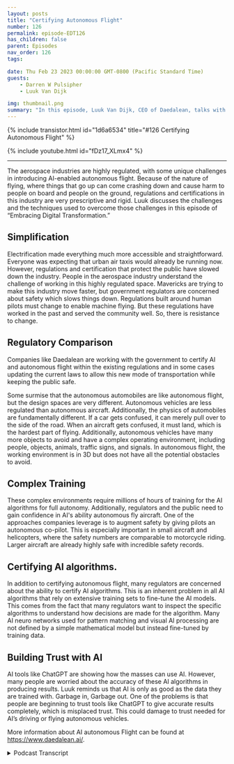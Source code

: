 ```yaml
---
layout: posts
title: "Certifying Autonomous Flight"
number: 126
permalink: episode-EDT126
has_children: false
parent: Episodes
nav_order: 126
tags:

date: Thu Feb 23 2023 00:00:00 GMT-0800 (Pacific Standard Time)
guests:
    - Darren W Pulsipher
    - Luuk Van Dijk

img: thumbnail.png
summary: "In this episode, Luuk Van Dijk, CEO of Daedalean, talks with Darren about how his company has developed a technique to help governments certify AI-empowered autonomous flight in a highly regulated industry."
---
```


{% include transistor.html id="1d6a6534" title="#126 Certifying Autonomous Flight" %}

{% include youtube.html id="fDz17_XLmx4" %}

---

The aerospace industries are highly regulated, with some unique challenges in introducing AI-enabled autonomous flight. Because of the nature of flying, where things that go up can come crashing down and cause harm to people on board and people on the ground, regulations and certifications in this industry are very prescriptive and rigid. Luuk discusses the challenges and the techniques used to overcome those challenges in this episode of “Embracing Digital Transformation.”

## Simplification

Electrification made everything much more accessible and straightforward. Everyone was expecting that urban air taxis would already be running now. However, regulations and certification that protect the public have slowed down the industry. People in the aerospace industry understand the challenge of working in this highly regulated space. Mavericks are trying to make this industry move faster, but government regulators are concerned about safety which slows things down. Regulations built around human pilots must change to enable machine flying. But these regulations have worked in the past and served the community well. So, there is resistance to change.

## Regulatory Comparison

Companies like Daedalean are working with the government to certify AI and autonomous flight within the existing regulations and in some cases updating the current laws to allow this new mode of transportation while keeping the public safe.

Some surmise that the autonomous automobiles are like autonomous flight, but the design spaces are very different. Autonomous vehicles are less regulated than autonomous aircraft. Additionally, the physics of automobiles are fundamentally different. If a car gets confused, it can merely pull over to the side of the road. When an aircraft gets confused, it must land, which is the hardest part of flying. Additionally, autonomous vehicles have many more objects to avoid and have a complex operating environment, including people, objects, animals, traffic signs, and signals. In autonomous flight, the working environment is in 3D but does not have all the potential obstacles to avoid.

## Complex Training

These complex environments require millions of hours of training for the AI algorithms for full autonomy. Additionally, regulators and the public need to gain confidence in AI's ability autonomous fly aircraft. One of the approaches companies leverage is to augment safety by giving pilots an autonomous co-pilot. This is especially important in small aircraft and helicopters, where the safety numbers are comparable to motorcycle riding. Larger aircraft are already highly safe with incredible safety records.

## Certifying AI algorithms.

In addition to certifying autonomous flight, many regulators are concerned about the ability to certify AI algorithms. This is an inherent problem in all AI algorithms that rely on extensive training sets to fine-tune the AI models. This comes from the fact that many regulators want to inspect the specific algorithms to understand how decisions are made for the algorithm. Many AI neuro networks used for pattern matching and visual AI processing are not defined by a simple mathematical model but instead fine-tuned by training data.

## Building Trust with AI

AI tools like ChatGPT are showing how the masses can use AI. However, many people are worried about the accuracy of these AI algorithms in producing results. Luuk reminds us that AI is only as good as the data they are trained with. Garbage in, Garbage out. One of the problems is that people are beginning to trust tools like ChatGPT to give accurate results completely, which is misplaced trust. This could damage to trust needed for AI’s driving or flying autonomous vehicles.

More information about AI autonomous Flight can be found at https://www.daedalean.ai/.


<details>
<summary> Podcast Transcript </summary>

<p>﻿1</p>
<p>Hello, this is Darren</p>
<p>Pulsipher, chief solution,architect of public sector at Intel.</p>
<p>And welcome to Embracing</p>
<p>Digital Transformation,where we investigate effective change,leveragingpeople process and technology.</p>
<p>On today's episode, certifyingautonomous flight is Luuk Van Dijk,</p>
<p>CEO of the Deadalean.</p>
<p>Luuk.</p>
<p>Welcome to the show.</p>
<p>Thanks for having me.</p>
<p>Hey, Luuk, you're the CEO of Daedalean,</p>
<p>Did I say it right?</p>
<p>Almost. I say the Daedalean.</p>
<p>But anyway, I when I chose the name,</p>
<p>I knew I was going to have to acceptall the pronunciations that people get.</p>
<p>So it's great talking to you.</p>
<p>We talked just briefly before this, and I.</p>
<p>I learn about your companythrough a former Intel employee.</p>
<p>Really fascinating stuff.</p>
<p>But before we get into that, Luuk,tell us a little bit about yourself.</p>
<p>Okay.</p>
<p>My name is Luuk Van Dijk.</p>
<p>I'm a physicist by training,actually a theoretical physicist,but I bluffed my waythrough a career of programing computers.</p>
<p>I moved from Zurichfrom the Netherlands, where I was born,and raised to Zurich in Switzerland.</p>
<p>When Google opened an officethere back in 2005,</p>
<p>I worked for Google for quite a long time.</p>
<p>Programing computers.</p>
<p>Then I had the good fortune.</p>
<p>Amazing opportunityto work for Space X on the flightcontrols in Hawthorne,</p>
<p>California for almost a year and a half.</p>
<p>Then, for various reasons that wedidn't go into, I returned to Switzerland,which is very nice and comfortableand an excellent place to raise kids.</p>
<p>And a couple of thingscame togetherthat made me decide to start this company.</p>
<p>Therewere a couple of things from my past.</p>
<p>Having worked for Google,having worked for Space X,seeing that you can do thingsthe aerospace way, you can do thingsthe Internet way, and you confuse themand do amazing things.</p>
<p>But certification is reallysomething that you should useto make your thing betterrather than see itas a bureaucratic handicap.</p>
<p>There was something I got fromthe episode.</p>
<p>The American style ambitionwas something that you have therethat you have less of hereand that you can do that.</p>
<p>Flying is an interesting problemspace to be in.</p>
<p>So these things came together and that'swhat made me decideto start Daedalean in 2016.</p>
<p>And our goal is to bring modern roboticsand artificialintelligence and machinelearning, innovation and all these thingsto the worldof certifiable flight control systems.</p>
<p>And the general belief back in 2016was that machine learning.</p>
<p>Nobody knows how that works.</p>
<p>Therefore it'sfundamentally un certifiable.</p>
<p>And on the other hand, the culturefrom academia and getting stuff to workor, you know, programing things for phonesis completely disjointfrom how you program stuff for aircraftor for rockets.</p>
<p>So I thought it would be interestingto join thatto bridge these gaps and to createa way touse thesemodern techniques in an aircraft,which is the solutionfor an actual interesting problems.</p>
<p>Namely, how do you fly at scalewithout relying very deepin the control loop on the human andso that's what we set out to do today.</p>
<p>We're about 100 people, mostly in Zurich.</p>
<p>I poached one of your employees.</p>
<p>Yes, you did.</p>
<p>The ones you just talkedabout to be my head of businessdevelopment in the United States.</p>
<p>So we have her name is my Aberdeen.</p>
<p>And she was supposed to be here with me,but she's currently developing business.</p>
<p>She had the Phenix, Arizona officeand dealswith all our key accounts of whichthere are many in the United States.</p>
<p>And then we have a little dataannotation office in Latvia,and the core of engineeringhappens here in Zurichand what we've built so far is visualbased systems that, you know,just like the human eyecan see where you are, where you can fly,where others are flying,that you fly into,and where you can land, which are arguablythe three most important things you doif you're on your ownin visual conditions in aircraft.</p>
<p>So do I mean, that was a lot. Yes.</p>
<p>I got to unpack a little bit of that.</p>
<p>So you're you're targetingprimarily these autonomousflying like air taxis in urban areas. And</p>
<p>I would love to have that.</p>
<p>I would, yes. Yes, I wouldn't. Right.</p>
<p>And they were definitely the inspirationto get started.</p>
<p>So in 2016,there were a couple of companies in</p>
<p>Germany and also the United Statesthat were, you know, startingwith these vehicles that were calledelectrical electric, vertical takeoffand landing for urban mobilityor a local regional mobility.</p>
<p>And what struck me wasthat electrification of the drive trainwould makewould make everything a lot simpler.</p>
<p>And things that are simpler are safer andcheaper and, you know, generally better.</p>
<p>And so the total number of aircraftthat are built in the worldin any given yearcurrently is around 5000, sorry, 3500.</p>
<p>So there's almost nothingcompared to 80 million cars.</p>
<p>But if this urban mobility takes off,you know, you're going to have 50,000 jobsor no 100,000 metersor even flying around the world,which would massively changethe way the aerospace industry is stacked.</p>
<p>So I thought, ha, there's an opportunitybecause how are these peoplegoing to find peoplewith a commercial pilot license?</p>
<p>So that's what got me started.</p>
<p>Since then, two things happened.</p>
<p>First of all, the timelines that I and</p>
<p>I guess everyone hadfor these urban mobilities was,you know, it should be flying by now.</p>
<p>Yeah, of course. Yeah.</p>
<p>And turns out that I so,so that didn't quite happen.</p>
<p>The other thing that happenedwas we saw that an existing aircraftthere is actually a lot of headroomand there's a lot of things to be done.</p>
<p>Also, we learned through discussionswith very people very high upthat the relevant authoritiesthat barging in and saying,oh, okay,we're going to take out the human,put in this computer here,trust us, it's safe.</p>
<p>You know, it'snot a it's not a recipe for success.</p>
<p>We knew thatyou have to actually certified,but they gave us the very important hintthat we should be a good copilotbefore we tried to be good pilots.</p>
<p>And that actually made us rethinkour whole marketing approach.</p>
<p>So with respect to DC vehicles, that wasdefinitely the targets we were going for.</p>
<p>I guess this is a general themein aerospace.</p>
<p>The timelines are so long.</p>
<p>The things are only started by peoplewho didn't get the memo.</p>
<p>It was hard.</p>
<p>No, I'm guilty,so I thought it would be done by now.</p>
<p>These things would be flying,but that doesn'tundercut the fundamental assumptionthat there's a viable business case hereby solving problems.</p>
<p>Some of these details are definitely goingto definitely going to happen.</p>
<p>And they will need thisbecause in current instrumentflight rules,you can have one air taxi over Londonand then everybody elsestay the hell out of the airspacebecause there's the air taxis there,everybody's there.</p>
<p>So if you want to fly 100 of these thingsover London or Paris or New York,you're going to have to do somethingdifferent than flying an instrument.</p>
<p>Rules flying visual rules.</p>
<p>You know, you get to maybe a couple more,but then the responsible partyto not fly into each otheris is own boards.</p>
<p>And so you have to have a systemthat flies much better than the humansto keep all these things apart.</p>
<p>You need to do some vehicles,visual communication, butyou can't really rely on a central systemthat solves it for everyone.</p>
<p>Because the rules of the air todayallow people just to fly there.</p>
<p>And these rules are set downin international treaties,the change in the timescale of years.</p>
<p>So one of our basic ingredients wasyou have to fly like a human betweenhumans in a system that's designedfrom 120 years ago around humans.</p>
<p>So humans are actually very deepin the control of holding a stick.</p>
<p>And in most aircraft theyif you let go of the sticks,eventually you will die by it.</p>
<p>So the autopilot does a trivial amount ofautomation in cruise,but for almost all aircraft,you have to disengage that by hand.</p>
<p>There's no helicopter. Yeah.</p>
<p>For example, to land.</p>
<p>And then there's a rulewhich in the United Statesis called the part 90 1113,which says thateven if you're flying instrument rulesor visual flight rules, doesn't matterif the conditions are visual, other peoplemight be flying on visual rules.</p>
<p>And that means it's your responsibilityto look out the windowto not fly into them.</p>
<p>So there's no instrument todaythat can do the looking out the window.</p>
<p>So it's it's actually on visual,it's in the law.</p>
<p>And these things change very slowly.</p>
<p>And there's a good reasonthat they are the way they are.</p>
<p>So there's there's bad reason,which is the legacy.</p>
<p>But the good reason is, well, it works.</p>
<p>And visual information is the highestdensity of information around us.</p>
<p>And it's on accident that we have eyesthat are sensitive spectrum.</p>
<p>So you want to build systemsthat can fly likea human evaluating that informationand fuzing it all.</p>
<p>This is another thing.</p>
<p>It is an aircraft today,very much not the case.</p>
<p>Every instrument is is by itselfclamoring for the attention of a pilotwho has the job of fuzing it all into onecoherent picture of the situation.</p>
<p>And this is on purpose because notall the instruments are equally reliableand you have to make some judgment calls.</p>
<p>I'm not forcing thisbecause I look outside and I can still seethat I'm following this coastline.</p>
<p>So somebody must have been messingwith my G.P.S.dips.</p>
<p>Generally, it's a world miraclethat the thing exists.</p>
<p>It's not actually safe enoughto conduct flight operations, for example.</p>
<p>You know,you're not supposed to land on zone.</p>
<p>We didn't do it,but you're not supposed to.</p>
<p>So the next thing you have to dois certify that because in the air,nothing nothing goes in an airplanewithout the FAA signing off on it.</p>
<p>You have it?</p>
<p>No, is a quick question on that,because it is.</p>
<p>Does the FAA kind of controlall the airspace throughout the world?</p>
<p>No, no. But no.</p>
<p>But I mean,but if if I get FAA approval on something,does everyone else kind of say, well,if you got FAA, it's good enough was So</p>
<p>I don't know.</p>
<p>I it's not it's not it's not that simple.</p>
<p>But between the FAAand the AASA, you know,if the systems get certified, then you'rethen then you're in a good start tothe rest of the worldwill probably recognize or compete with.</p>
<p>So there's differentkinds of certification.</p>
<p>This is about the instrumentsand the equipment.</p>
<p>The other crucial thing is the the rightsto operate in a certain way.</p>
<p>You know,</p>
<p>I have this airline, I fly from hereto there doing this kind of operations.</p>
<p>I you know, I do search and rescueor I have this commercial, we call itjust transporting people to holidays oror I have cargo or transports or organs orthat particular type of operationsalso subject to certification.</p>
<p>And there the FAA is,you know, is rules for airlines,also knownas the United States of America.</p>
<p>Yeah.</p>
<p>And the other rules, the other land,also known as the European Unionand some nearby things. Andso these are twoaspects that you have toyou have to both have and bring.</p>
<p>But so if you have those two,then you have a good start.</p>
<p>So so just real quick,because when you were talking,</p>
<p>I was thinking this sounds a lot like thethe problemsthat we're having with the autonomousvehicles and certification.</p>
<p>And I need visual. I need.</p>
<p>So would you say a lot of thethe technical andand political or certification issuesare very similar to autonomous vehicles?</p>
<p>In some ways, yes. In some ways not.</p>
<p>So we're really in a different cornerof the design space.</p>
<p>So first of all, drivingis very unregulated. No.</p>
<p>Compared to the airspace compared to.</p>
<p>Okay. Really.</p>
<p>And the other thing is that if you driveand your robot doesn't know what to doanymore, your robot can try to pull followup, you know, flash the red light.</p>
<p>I don't know.</p>
<p>Are we doing any more installing?</p>
<p>You can't do that in an airplane.</p>
<p>No, it's called landingand it's already the hardest thing.</p>
<p>So if your computerdoes not allow anymore,you know, you haveyou have quite a big problem.</p>
<p>So and from a, you know, physicistfrom a physics point of view,apart from the half empty squaredcomponent of your energy,you have the M times, G times thethe heightcomponent of the energy,which is the thing that really kills you.</p>
<p>That's what you do.</p>
<p>Yeah, yeah. Falling out of the sky and so,so with thatthe barrier to put, to try out the things,to put new thingsin is really far more rigorousthan in automotive.</p>
<p>In automotiveyou have the certification levelsfor the safety systems that goes to ICL,level B, which is the highest.</p>
<p>So ISO, ABC, D in Aerospace, it'scalled BULB, the design assurance level,which goes from E meaningno to cabin light, has no safety impact.</p>
<p>DC is or is the highest.</p>
<p>And one of the things your colleague,your ex colleagueanalyzed in her time at Intelis that there's ISO leadershighest level is roughlythe same amount of work is as Bell</p>
<p>C to get the goal is twice more worktwice biggera stack of paper with evidencethat it actually works as advertised.</p>
<p>So it's far more rigorous.</p>
<p>And one of the consequencesis that the systems that are allowed to dothis kind of things are really simple.</p>
<p>And you know, it's technology.</p>
<p>Of the 1980s and ninetiesand, youknow, they can do it super reliable.</p>
<p>But it's it's a fairly simple stuffand it requires a human to switchon and off if it if it doesn't workand is deliberately not integrated,it comes with all kinds.</p>
<p>So there's a there's a massive barrierto get into that space,but the robotic problemis actually much simpler.</p>
<p>So driving is a much harder problemthan flyingbecause in drivingyou have the super complex environmentwhere you have to understandthe difference between a rock and a dogand a traffic sign and a bicyclethat actually goes this way, or onewhen you're flying youto just avoid things.</p>
<p>Right? Right.</p>
<p>If you can see it, do not fly into itunless you really sureyou want to land on it.</p>
<p>So that's a problem.</p>
<p>And this is one of the things I alreadyrealized back when I started companies.</p>
<p>So that's the size of problem isyou can hope to solvewith a fairly small team, right?</p>
<p>So these are these cars that was,you know, in 2016, already morethan a decade on the way since the DARPA'schallenge was won by Sebastian Poon.</p>
<p>Uh, so, you know, you're going to needhundreds of millions of dollarsand insanely big teams,and you're going to have this big shakeoutbetween big companies trying to do this.</p>
<p>And then even then there'sgoing to be a valley of promisesand a the throes ofdespair.</p>
<p>Yeah, and all that.</p>
<p>So, you know, we havewe have small version of that, too.</p>
<p>But the general premisehas remained intactso that applying we canwe can actually do simple things.</p>
<p>And so one of the insane sides that camewith these comments from from peoplehigh up in the FAA,you know, be a good copilot firstis also made me realize that if youif you come in with okay</p>
<p>I'm going to take the human out,puts autopilot in,then you immediatelyhave the uphill battle to fight.</p>
<p>Oh, but is that safe enough?</p>
<p>Whereasthere are millions of pilots worldwidethat have to flysingle pilot operations for them.</p>
<p>What if we gave all these pilotsan extra copilot?</p>
<p>Extra copilot?</p>
<p>Now we have a clear safety case wherewe can start by adding immediate safety,also some cost.</p>
<p>But we'll we'll work on that separately.</p>
<p>So once we havethis copilot roll out, we can nowdo things that previously requiredto do a pilot operations.</p>
<p>Maybe we can do some of themwith the pilot and the electrical pilot,and then maybe in the course ofhundreds of thousands of flight hours,we can gather the evidencethat it's actually betterif the electric copilotdoes the landing in a takeoffbecause he tends to fly into here.</p>
<p>Most common thing with helicoptersis flying into a mast that you just saw.</p>
<p>You just forgot about it.</p>
<p>So things like that.</p>
<p>And then we can say, okay,we can move to the phase where,you know, it's betterif the human doesn't touch anythingand here's the evidence to do so.</p>
<p>And so these these are battlesthat will have to be fought onon actual data and and thingsthat are true and not a pipe dream.</p>
<p>So with respect to that,</p>
<p>I've had to tell my investors, listen,you know, in the course of the years,we have the understandingthat we're not going to be donein 2021, but definitely 2028.</p>
<p>There.</p>
<p>Good. I'm kidding.</p>
<p>So wewe are not in a hurry to do things wrong.</p>
<p>And you have to do this carefully.</p>
<p>So anyone who promises you beyond visualline of sight, full autonomyfor arbitrary operations next year,you know, good luck.</p>
<p>The technology may be in principle there,but the evidence that is going to getservice is not.</p>
<p>And that's just the autonomousflying part.</p>
<p>So for many of these new airframes,you also have, you know, you have newpropulsion, give new structures,you have new types of operations,everything is new.</p>
<p>So so they have to get certifiedindependent.</p>
<p>Right? Right, right.</p>
<p>So you have to firsthave your airframe certified,you know, to do pilot operations.</p>
<p>There are somethat want to go to autonomy directly.</p>
<p>But then they also say, okay, which is also going to take us longer to get started.</p>
<p>So in the meantime,we think we have a valid business casewith existing aircraft,uh, both rotorcraft and uh, and smalleraircraft, not the big parts.</p>
<p>That's called part 25, the big airliners.</p>
<p>They're not actually that broken.</p>
<p>So, you know, they're expensive,but they are super safe.</p>
<p>You know, there was a year recentlywhere there were zero crashes worldwideof any of these, and then the next onewas the big disaster.</p>
<p>But that was a common cause of extremethat we shall not discuss.</p>
<p>But so that is that's not the most brokenand it's not the most urgent fix.</p>
<p>But anything that's smaller,smaller than 19seats, all the helicopters,the probability to die per hour is roughlythe same as riding a motorcycle,which, you know, forsome people is acceptable. Butthere's a lot ofheadroom for safetyand also for scaling operations.</p>
<p>And yeah,so that's that's a very interesting field.</p>
<p>And so so,</p>
<p>Luca, a quick question, because the thingsthat you're learning aroundgetting this certificationfor autonomous, right?</p>
<p>Because now we have eyesand machine learningthat are starting to infiltrateall the work that we do, right?</p>
<p>Like Chad GPT is a great example, right,that we shaking the world Andcan I take any of the,any of the learnings that you guyshave learned onhow to certify autonomy for aircraft?</p>
<p>Can I can I take some of those learningsand apply them into other fields?</p>
<p>Um, perhaps yes,</p>
<p>I need to think about that.</p>
<p>But first we need to distinguishautonomy and, and a I thinkso first of all, air is of coursea marketing term.</p>
<p>It means and yes, we've asked quite,you know how to do yetbut so what we do is machine learningand the reason we do machine learningis that the only way to solve a problem,like is there an aircraft in this pictureor, you know, awarenesspictures, the runway just from pixels.</p>
<p>The only way to currently solvethat is by using machine learning.</p>
<p>So it's a means and moment.</p>
<p>And then these are building blocks.</p>
<p>You need to get to the types of operationsyou might want to do without pilots.</p>
<p>So if that's your end goal,your your, your, your bumper to this,we can already do thingsthat are not fully autonomousbut still add valuebecause there's no other instrumenton boardthat can look outside the window and say,ha, there's a runway.</p>
<p>Right? Right.</p>
<p>So, uh, that's on the AI.</p>
<p>Yeah. So, Soit's learning.</p>
<p>Learning, learning, learning. Yes.</p>
<p>So actually a large part of what we doas a company, which we haven'ttalked about in the last half hour yet, is</p>
<p>So first you need to make it work right?</p>
<p>Then you need to provide the evidencethat it works to get it certified.</p>
<p>What we have to do.</p>
<p>We also have to develop the theoryof how to produce the evidencethat it works for machine learning system.</p>
<p>And that's actually very interestingbecause because these normal traditional,simple avionics systems, they work or not,and you can test it and they work.</p>
<p>You know, you they take a couple of bitsof information out of the environmentand manipulate a couple of bits,even an engine controller for a turbineengine is relatively you know,it measures a couple of variablesand it controls a couple of variables,and it does very reliably.</p>
<p>And you can test thatand it's not trivial to get it right.</p>
<p>And it's it's easy to get it wrong,but we know how to do that.</p>
<p>So now you come in with a cameraas a sensor.</p>
<p>Now I have 12 megapixel and all these 12megapixels can have a valuebetween zero and two and 55.</p>
<p>So the input space is ginormous.</p>
<p>You know what?</p>
<p>What kind of statementdo you want to make about it works, Buteven the input space itself isis too large to make such a statement.</p>
<p>And there's not that for a reason.</p>
<p>If you could easily see this is the crispboundary between something that worksand doesn't work that you probably didn'tneed machine learning.</p>
<p>So you need machine learning to begin withbecause the problem nature is suchthat you need something that can dealwith the inherent uncertaintythat is the problem.</p>
<p>So what we did is we went to a user firstoff, the European version of the FAA,and we proposed a method,basically a framework to think about it.</p>
<p>And then they said that's very timelybecause we were just scratching our headwhat to do next.</p>
<p>And so, you know, come inand we did two projects with themcalled the Innovation Partnership projectsin whichwe paid Acer for their consultancy,but they added some consultants for freebecause the topic interested them selves.</p>
<p>And so a consequence of that was thatwe owned the outcome of that.</p>
<p>But then, you know, we wanted the worldto stop thinking that it was impossibleto certify these things.</p>
<p>So we published these reports or,you know, the bulk of it.</p>
<p>And then the FAAwas interestedand wanted to actually see if,if that would stick,if the rubber hits the runway, the tarmac.</p>
<p>And so we were invited todo a project with the FAA inthis was in 2021.</p>
<p>And that report also came outbecause the American taxpayermoney well-spent, entirely public.</p>
<p>And what we did there iswe looked at the visual learning guidanceand industry reports.</p>
<p>What we developedwas the theory of how to arguethat a machine learning component is safe,which is slightly differentthan normal hardware and software.</p>
<p>So we have the systemthat takes in the cameraand then there's a small bird in therethat tries to draw a box aroundan aircraft in the air,and it should be, which is really hard.</p>
<p>And also for humans.</p>
<p>So first of all, humansmiss most of thembecause they don't actually see that much.</p>
<p>But even though I can show you the imageand you go, isn't an aircraft, I'mnot sure could be cloudsand so you have to make a systemthat tries to make a judgment call,and then you have to guarantee thatthat system works well enough.</p>
<p>So first you have to establishwhat is well enough.</p>
<p>And we want to be able to see 95% of alltraffic that comes within this distance.</p>
<p>Okay, good.</p>
<p>So we have that system requirement.</p>
<p>Now, how suppose we make a componentthat gets it right 90% of the time,</p>
<p>Then you have to do two things.</p>
<p>You have to first make sure that thatin the context of the bigger system.</p>
<p>So fortunately,we don't have just one pictures to go on.</p>
<p>Also, when you land, it'snot like you look out the window once,close your eyes and then so, so sothere is some inherentdesign freedomyou have in making the system such thatthere's 90% actually multiple sizeto something large enough,or that technically that one -90%multiplies to something large enough,unlikely that you'll miss the runway orthat, you know, I'm not seeing the runway.</p>
<p>Let's not land here.</p>
<p>No, let's defer to a higher level system.</p>
<p>So that's one.</p>
<p>And then the other thing you have to dois you have to guaranteethat this 90% actually holdswhen you go out in flight.</p>
<p>So you train your system in the laband you evaluateand you tested, they say, okay, no,this is acceptable.</p>
<p>I have my system requirementswhich say that this is good enough.</p>
<p>Now I go out and suddenlythe sun is from the eastinstead of from the west,and my system completely falls apartbecause I'd never thought to testwith the sun coming from there.</p>
<p>So how do you guarantee thatthe thing actually still keeps workingwhen you go out into the wildand that turns out to be dependenton how you teach your data.</p>
<p>So in machine learning instead of lockingsome engineers in a room with chocolateand coffee and requirements and waitinguntil they produce some code that works,you have a computer programcalled the Machine Learning Algorithm,exploiting the design spaceof what's called the model,which is not a computer program.</p>
<p>And when you've come to an acceptablemodel,you go into point in the field,and that's driven by the data.</p>
<p>So what you need for thatis that the data that he used to evaluateyour performance onis actually representative of the datayou have out in the field, which is,you know, it sounds trivial and obvious,but it's actually a massive shiftfrom how things were,how you could do things in the moretraditional system.</p>
<p>Now youstill need those traditional methodsbecause this machine learning thingruns in software that runs on hardware.</p>
<p>So there's hardware stuff and certifiedthe software itself and certified,but there's an extra thing you have to do.</p>
<p>You have to certifythat the emergent behaviorof this new networkor whatever machine learning thing you didis adequate to do to solve the problemthat you are trying to solve.</p>
<p>So that's a whole thingthat we developed with Iowaand the FAA and that we're now testdriving with the partner.</p>
<p>Everything is in Florida and they'remaking for us the box of the camera.</p>
<p>We make the software and we're applyingfor what's called an STC supplemental typecertificate under the FAAwith concurrent validation by ASA.</p>
<p>And so the software in the hardwarewill be ready pretty soon.</p>
<p>And then there might be some more monthsbefore we're done presenting thethe the the safety argumentsto the FAA and the ASA.</p>
<p>And then we hope to be the firstsystem in the worldthat has an STC to design assurance level.</p>
<p>See this deal, seewhich is not trivial for machineand components and it's specificallyfor the application of traffic detectionfor human pilot assistance.</p>
<p>So it's not immediately, you know, themost ambitious, fully autonomous flying.</p>
<p>Here's a whole system that does everythingthat can putyou're taking it step by step, whichand it will be a beachheadinto certifiable machine learning systems.</p>
<p>So, you know, oncewe show that this is possibleand that we we we've covered the gaps,we have a system that has a clear safetybenefit, but it should actually workbecause if the beeps all the timeand there's no aircraft there, you know,that's actually dangerousif you give the pilot a falsesense of safety,it's actually also super dangerous.</p>
<p>So so we're going to have a systemthat actually needsa nontrivial safety barand that we use the methods to ensurethat the data was treated correctly.</p>
<p>Yeah.</p>
<p>Yeah.</p>
<p>Do you think I can use that same methodin other machine learning systems, like,for example, a forklift out in a factory?</p>
<p>Right.</p>
<p>I, I would, I would think yes.</p>
<p>So now we've cometo actually answer the questionthat you ask me 10 minutes agois this reusable salt?</p>
<p>So this method of assuringbased on the data.</p>
<p>So it's a combination of dataassurance guaranteesthat your machine learning component workand your architectural mitigationmake sure that the finite failureprobability actually adds up to somethingreasonable at the system level.</p>
<p>Those two things are</p>
<p>I think, generally applicableand and good serve elsewhere.</p>
<p>So yeah, so can can someonethat's in this field, right.</p>
<p>I mean, you don't want tocapture the whole machine learningcertification field that's just minutes.</p>
<p>Yes. Wherewhere can they get more informationon following the same approach because itsounds like it sounds like a verywell thought out,methodical approach that I would like.</p>
<p>Do you guys have a white paper?</p>
<p>Do you have anything?</p>
<p>So we havewe have some blog posts and white paperson our on our website deadline.</p>
<p>Not I.</p>
<p>So you don't have to remember whereall the vowels go,where we refer to some more things.</p>
<p>So we tend to focus on aerospacebecause it's a big enough problemand it's a large enough hurdle.</p>
<p>So the temptation to spread out eitherinto uncertified systems or into otherdomains is always high.</p>
<p>But we've managedto keep our relative tightfocus on manned flightsand yeah,no. And the reason I'm askingis a lot of my a lot of my customersand my listeners,they're dealing with machine learningand AI techniques now.</p>
<p>Right.</p>
<p>And they're trying to say,can I trust this?</p>
<p>Right, Because it's certified.</p>
<p>What what are the methods? Right, Right.</p>
<p>So for this particular applicationand we've tried this outparticularly on image processing,so convolutional Network that recognizesthings in images,that's what we're focused on.</p>
<p>Things probably change if you're talkingabout language processing.</p>
<p>So there's a whole setupthat you mentioned earlier.</p>
<p>So it's a massive accomplishment. Butit's it's full of garbage.</p>
<p>So in my opinion, it's so peoplepeople used to thinkas one of the applications of airis trying to understand morewhat human intelligence is like.</p>
<p>And when I look at these deep examples,</p>
<p>I'm not sure about human intelligence,but I have a great modelfor human stupidity, which is soyou mindlessly ramble and repeat stuffthat you read beforewithout any creative thought or insight,and it looks plausible.</p>
<p>But it's the kind of statement you,you know,you expect from the extremeson the political spectrum.</p>
<p>And there's no there's nobody.</p>
<p>The term Tea Party does not go well.</p>
<p>I hear myself say this, but now I hearmyself say, this doesn't sound right.</p>
<p>What irks me here.</p>
<p>So I actually</p>
<p>I actually interviewed GPT on on podcast.</p>
<p>Oh, okay.</p>
<p>And asked about ethics and biasand things.</p>
<p>And you're right,it was just regurgitating the things that.</p>
<p>Right.</p>
<p>So so that's actually dangerous if peopledon't realize how unreliable it is.</p>
<p>So I'm sure it's a great tooland it can be good to great use.</p>
<p>But so 20 years ago I remember</p>
<p>I told you I work at Google,so, you know, findingthings on the Internet was was hooray.</p>
<p>It was revolutionary. Yeah. Yeah. Things.</p>
<p>You know whatlittle footnote you know that we findit doesn't mean it's true right?</p>
<p>So you can find some things.</p>
<p>Wait. Hello? Hey.</p>
<p>So, yeah, nobody calls.</p>
<p>I think they Google my kids.</p>
<p>Think that Googleor Alexa knows everything.</p>
<p>Well, you know, we did our best, I say,on behalf of my former colleagues, butthere are some risks associated with it.</p>
<p>So now you have this great toolthat can you know, and it's it's a UI toolthat can do can be a great interfaceto a document search system.</p>
<p>But the crap that comes up, you know,it's garbage in, garbage out, right?</p>
<p>Well, so.</p>
<p>Well, no, it's more subtle,you know? It because it looksyou. You don't see it's garbage, right?</p>
<p>Yeah. No hardnumeric on it for sure.</p>
<p>To do too muchto put any kind of guarantee on it.</p>
<p>It's going to take some serious researchand it's going to boil downto the quality of the data.</p>
<p>So, you know, if you if you feed itopinions, you have the true factthat that was somebody's opinion,but that doesn't make it true.</p>
<p>So that's the subtlety.</p>
<p>I don't know how that's modeledin the generative</p>
<p>Transformer topology,but it might be a detail that the systemmay not actually deal with, but who knows?</p>
<p>So it's going to requiresomeone to sit down and think aboutwhat does it mean to certify it.</p>
<p>So that was actually our opening offerto either,you know,people think it's not certifiable,but certify what means to providecertainty. All right.</p>
<p>I think that's one of the different means.</p>
<p>So why don't we go overall the sources of uncertaintyand try to put bounds on them?</p>
<p>How how can we limit the uncertainty?</p>
<p>And sometimes uncertaintyis actually your friend.</p>
<p>So if you'reif you have a physics backgroundor you have some thermodynamics,you know that the law of large numbersand the simple limit theorem can actuallybe your friends and can can help things.</p>
<p>So Sebastian Thrun, who wrotewho won this</p>
<p>Darwin competition that basicallyjumpstarted the wholesale drivingmovement,he wrote a very good book about robotsin the introduction.</p>
<p>He spells outthat in the world is full of uncertainty.</p>
<p>So if you want to make robotsthat operate in the real world,you have to build systemsthat can deal with this uncertainty.</p>
<p>Uncertainty.</p>
<p>This is exactly wherewhere the the frictionwith aerospace was, because in aerospace,you know, we don't want any uncertainty.</p>
<p>If it's uncertain, it's illegal.</p>
<p>So you have all these systemsthat do very certain thingsand then all the uncertaintyis delegated to the human pilotwho sits there making judgment calls.</p>
<p>So if you just built one extra instrumentalong the same lines,you have one more instrument that clamorsfor attention and the pilot has to make.</p>
<p>So we start from the other side.</p>
<p>If you want to deal with this uncertainty.</p>
<p>First of all, we're going to fuzeall the sensors.</p>
<p>We're going to get thisevery bit of information we can get.</p>
<p>And then we build algorithms that trustnothing and try to sort outwhat's our state in the world.</p>
<p>And if you start designing from that side,then you're in this machinelearning territory.</p>
<p>So then you have to say, is that spotcertain enough to be an aircraftthat I want to make an evasive maneuver,or am I going to make a judgment callto not do that?</p>
<p>And so if you start designing itwith that goal,then you naturally arrive at, okay, now</p>
<p>I have to prove that this is good enough,and then so then are closerto certification of peopleas qualified pilots, which you do.</p>
<p>But, you know, you test them out a bitand then you broken your approvaland you trust them,then hard mathematical proof.</p>
<p>So that's I thinkthat's reallywhat we added to the discussion.</p>
<p>Well,</p>
<p>Luuk, this has been fascinating.</p>
<p>A whole new areafor me is autonomous flight.</p>
<p>I you know,</p>
<p>I don't know anything about it.</p>
<p>You've educated mequite a bit and machine learning.</p>
<p>I know a lot of a lot of my listenersare in the throes of this right nowbecause whether we like itor not, it has raised awarenessand at the end increasedthe possibilities where, yes, go.</p>
<p>And it's not a matter of liking or notliking.</p>
<p>It's, you know,the thing is there now, you know,and it's it's causingto to really thinkmore about machine learning.</p>
<p>So which is what the PC did in the 1980s,you know, is the brain capacityon our desk.</p>
<p>You know, it's goingto change everything. Lookgood.</p>
<p>It did. And then, you know,changed everything.</p>
<p>And now, you know, some of these thingswill change everything again,but probably not quite in the waywe expect, but probablyin the way that you don't expect.</p>
<p>So yeah, Yeah.</p>
<p>It'll be it'll be an interesting time.</p>
<p>Hey, thanks again, Luuk.</p>
<p>I appreciate the time.</p>
<p>Anytime.</p>
<p>Yeah, Got you.</p>
<p>Just tothank you for listeningto Embracing Digital Transformation today.</p>
<p>If you enjoyed our podcast,give it five stars on your favoritepodcasting site or YouTube channel.</p>
<p>You can find out more informationabout embracing digital transformationat embracingdigital.org.</p>
<p>Until nexttime, go out and do something wonderful.</p>

</details>
